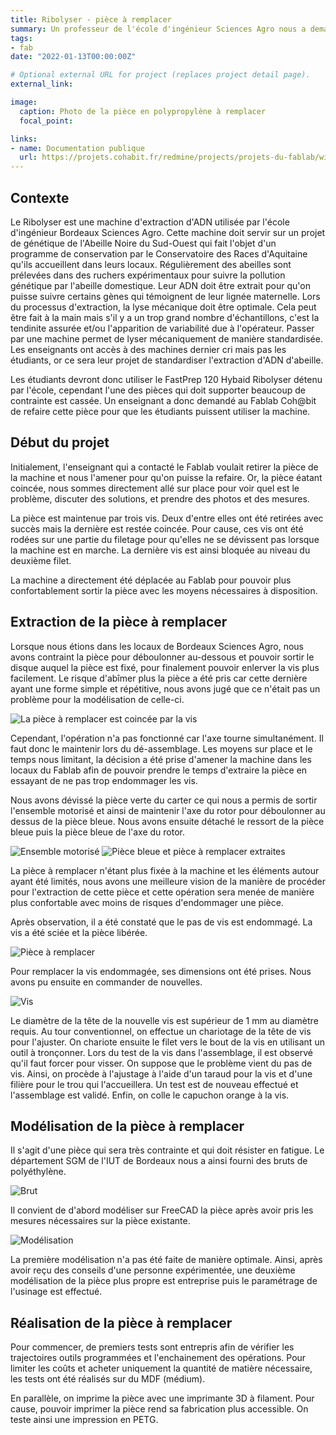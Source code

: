 ```yaml
---
title: Ribolyser - pièce à remplacer
summary: Un professeur de l'école d'ingénieur Sciences Agro nous a demandé de refaire une pièce d'un Ribolyser, une machine d'extraction d'ADN.
tags:
- fab
date: "2022-01-13T00:00:00Z"

# Optional external URL for project (replaces project detail page).
external_link: 

image:
  caption: Photo de la pièce en polypropylène à remplacer
  focal_point: 

links:
- name: Documentation publique
  url: https://projets.cohabit.fr/redmine/projects/projets-du-fablab/wiki/RiboLyser
---
```


## Contexte

Le Ribolyser est une machine d'extraction d'ADN utilisée par l'école d'ingénieur Bordeaux Sciences Agro. Cette machine doit servir sur un projet de génétique de l'Abeille Noire du Sud-Ouest qui fait l'objet d'un programme de conservation par le Conservatoire des Races d'Aquitaine qu'ils accueillent dans leurs locaux. Régulièrement des abeilles sont prélevées dans des ruchers expérimentaux pour suivre la pollution génétique par l'abeille domestique. Leur ADN doit être extrait pour qu'on puisse suivre certains gènes qui témoignent de leur lignée maternelle. Lors du processus d'extraction, la lyse mécanique doit être optimale. Cela peut être fait à la main mais s'il y a un trop grand nombre d'échantillons, c'est la tendinite assurée et/ou l'apparition de variabilité due à l'opérateur. Passer par une machine permet de lyser mécaniquement de manière standardisée. Les enseignants ont accès à des machines dernier cri mais pas les étudiants, or ce sera leur projet de standardiser l'extraction d'ADN d'abeille.

Les étudiants devront donc utiliser le FastPrep 120 Hybaid Ribolyser détenu par l'école, cependant l'une des pièces qui doit supporter beaucoup de contrainte est cassée. Un enseignant a donc demandé au Fablab Coh@bit de refaire cette pièce pour que les étudiants puissent utiliser la machine.

## Début du projet

Initialement, l'enseignant qui a contacté le Fablab voulait retirer la pièce de la machine et nous l'amener pour qu'on puisse la refaire. Or, la pièce éatant coincée, nous sommes directement allé sur place pour voir quel est le problème, discuter des solutions, et prendre des photos et des mesures.

La pièce est maintenue par trois vis. Deux d'entre elles ont été retirées avec succès mais la dernière est restée coincée. Pour cause, ces vis ont été rodées sur une partie du filetage pour qu'elles ne se dévissent pas lorsque la machine est en marche. La dernière vis est ainsi bloquée au niveau du deuxième filet.

La machine a directement été déplacée au Fablab pour pouvoir plus confortablement sortir la pièce avec les moyens nécessaires à disposition.

## Extraction de la pièce à remplacer

Lorsque nous étions dans les locaux de Bordeaux Sciences Agro, nous avons contraint la pièce pour déboulonner au-dessous et pouvoir sortir le disque auquel la pièce est fixé, pour finalement pouvoir enlerver la vis plus facilement. Le risque d'abîmer plus la pièce a été pris car cette dernière ayant une forme simple et répétitive, nous avons jugé que ce n'était pas un problème pour la modélisation de celle-ci.

![La pièce à remplacer est coincée par la vis](/Portfolio/img/ribo1.jpg "La pièce à remplacer est coincée par la vis")

Cependant, l'opération n'a pas fonctionné car l'axe tourne simultanément. Il faut donc le maintenir lors du dé-assemblage. Les moyens sur place et le temps nous limitant, la décision a été prise d'amener la machine dans les locaux du Fablab afin de pouvoir prendre le temps d'extraire la pièce en essayant de ne pas trop endommager les vis.

Nous avons dévissé la pièce verte du carter ce qui nous a permis de sortir l'ensemble motorisé et ainsi de maintenir l'axe du rotor pour déboulonner au dessus de la pièce bleue. Nous avons ensuite détaché le ressort de la pièce bleue puis la pièce bleue de l'axe du rotor.

![Ensemble motorisé](/Portfolio/img/ribo2.jpg "Ensemble motorisé") 
![Pièce bleue et pièce à remplacer extraites](/Portfolio/img/ribo3.jpg "Pièce bleue et pièce à remplacer extraites (vue du dessus à gauche et du dessous à droite)")

La pièce à remplacer n'étant plus fixée à la machine et les éléments autour ayant été limités, nous avons une meilleure vision de la manière de procéder pour l'extraction de cette pièce et cette opération sera menée de manière plus confortable avec moins de risques d'endommager une pièce.

Après observation, il a été constaté que le pas de vis est endommagé. La vis a été sciée et la pièce libérée. 

![Pièce à remplacer](/Portfolio/img/ribo4.jpg "Pièce à remplacer") 

Pour remplacer la vis endommagée, ses dimensions ont été prises. Nous avons pu ensuite en commander de nouvelles.

![Vis](/Portfolio/img/visribo.jpg "Dessin de définition de la vis (à gauche) et nouvelles vis commandée (à droite)") 

Le diamètre de la tête de la nouvelle vis est supérieur de 1 mm au diamètre requis. Au tour conventionnel, on effectue un chariotage de la tête de vis pour l'ajuster. On chariote ensuite le filet vers le bout de la vis en utilisant un outil à tronçonner. Lors du test de la vis dans l'assemblage, il est observé qu'il faut forcer pour visser. On suppose que le problème vient du pas de vis. Ainsi, on procède à l'ajustage à l'aide d'un taraud pour la vis et d'une filière pour le trou qui l'accueillera. Un test est de nouveau effectué et l'assemblage est validé. Enfin, on colle le capuchon orange à la vis.

## Modélisation de la pièce à remplacer

Il s'agit d'une pièce qui sera très contrainte et qui doit résister en fatigue. Le département SGM de l'IUT de Bordeaux nous a ainsi fourni des bruts de polyéthylène.

![Brut](/Portfolio/img/brutribo.jpg "Bruts fournis par le département SGM") 

Il convient de d'abord modéliser sur FreeCAD la pièce après avoir pris les mesures nécessaires sur la pièce existante.

![Modélisation](/Portfolio/img/piece-poly-V2.png "Modélisation de la pièce à remplacer avec FreeCAD (vue du dessus à gauche et de dessous à droite)") 

La première modélisation n'a pas été faite de manière optimale. Ainsi, après avoir reçu des conseils d'une personne expérimentée, une deuxième modélisation de la pièce plus propre est entreprise puis le paramétrage de l'usinage est effectué.

## Réalisation de la pièce à remplacer

Pour commencer, de premiers tests sont entrepris afin de vérifier les trajectoires outils programmées et l'enchainement des opérations. Pour limiter les coûts et acheter uniquement la quantité de matière nécessaire, les tests ont été réalisés sur du MDF (médium).

En parallèle, on imprime la pièce avec une imprimante 3D à filament. Pour cause, pouvoir imprimer la pièce rend sa fabrication plus accessible. On teste ainsi une impression en PETG.
